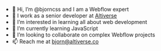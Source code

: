 - 👋 Hi, I’m @bjorncss and I am a Webflow expert
- 💼 I work as a senior developer at [Altiverse](https://www.altiverse.co/)
- 👀 I’m interested in learning all about web development
- 🌱 I’m currently learning JavaScript
- 💞️ I’m looking to collaborate on complex Webflow projects
- 📫 Reach me at bjorn@altiverse.co

<!---
bjorncss/bjorncss is a ✨ special ✨ repository because its `README.md` (this file) appears on your GitHub profile.
You can click the Preview link to take a look at your changes.
--->
